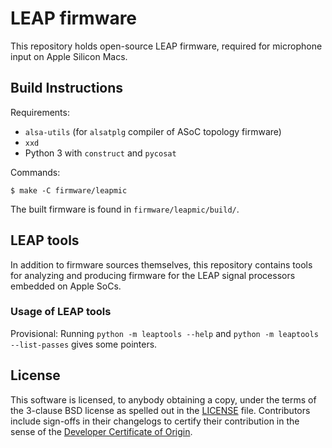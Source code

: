 # LEAP firmware

This repository holds open-source LEAP firmware, required for microphone input on Apple Silicon Macs.

## Build Instructions

Requirements:

 * `alsa-utils` (for `alsatplg` compiler of ASoC topology firmware)
 * `xxd`
 * Python 3 with `construct` and `pycosat`

Commands:

```shell
$ make -C firmware/leapmic
```

The built firmware is found in `firmware/leapmic/build/`.

## LEAP tools

In addition to firmware sources themselves, this repository contains tools for analyzing and producing firmware for the LEAP signal processors embedded on Apple SoCs.

### Usage of LEAP tools

Provisional: Running `python -m leaptools --help` and `python -m leaptools --list-passes` gives some pointers.

## License

This software is licensed, to anybody obtaining a copy, under the terms of the 3-clause BSD license as spelled out in the [LICENSE](LICENSE) file. Contributors include sign-offs in their changelogs to certify their contribution in the sense of the [Developer Certificate of Origin](https://developercertificate.org/).
